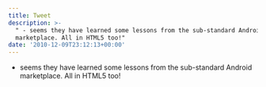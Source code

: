 ```yaml
---
title: Tweet
description: >-
  " - seems they have learned some lessons from the sub-standard Android
  marketplace. All in HTML5 too!"
date: '2010-12-09T23:12:13+00:00'
---
```

 - seems they have learned some lessons from the sub-standard Android marketplace. All in HTML5 too!
